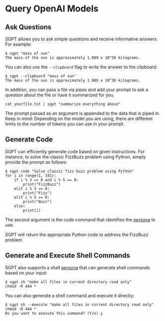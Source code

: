 # Query OpenAI Models

## Ask Questions

SGPT allows you to ask simple questions and receive informative answers. For example:

```shell
$ sgpt "mass of sun"
The mass of the sun is approximately 1.989 x 10^30 kilograms.
```

You can also use the `--clipboard` flag to write the answer to the clipboard:

```shell
$ sgpt --clipboard "mass of sun"
The mass of the sun is approximately 1.989 x 10^30 kilograms.
```

In addition, you can pass a file via pipes and add your prompt to ask a question about the file or have it summarized
for you.

```shell
cat yourfile.txt | sgpt "summarize everything above"
```

The prompt passed as an argument is appended to the data that is piped in. Keep in mind: Depending on the model you are
using, there are different limits to the number of tokens you can use in your prompt.

## Generate Code

SGPT can efficiently generate code based on given instructions. For instance, to solve the classic FizzBuzz problem
using Python, simply provide the prompt as follows:

```shell
$ sgpt code "Solve classic fizz buzz problem using Python"
for i in range(1, 101):
    if i % 3 == 0 and i % 5 == 0:
        print("FizzBuzz")
    elif i % 3 == 0:
        print("Fizz")
    elif i % 5 == 0:
        print("Buzz")
    else:
        print(i)
```

The second argument is the code command that identifies the [persona](personas.md) to use.

SGPT will return the appropriate Python code to address the FizzBuzz problem.

## Generate and Execute Shell Commands

SGPT also supports a shell [persona](personas.md) that can generate shell commands based on your input:

```shell
$ sgpt sh "make all files in current directory read only"
chmod -R 444 *
```

You can also generate a shell command and execute it directly:

```shell
$ sgpt sh --execute "make all files in current directory read only"
chmod -R 444 *
Do you want to execute this command? (Y/n) y
```
